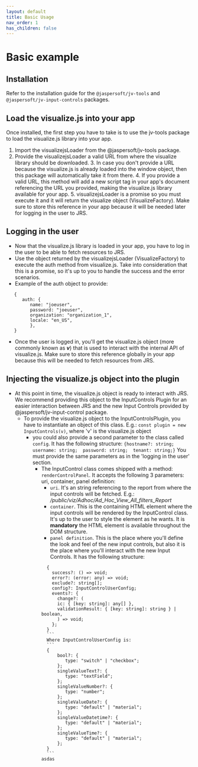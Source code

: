 ```yaml
---
layout: default
title: Basic Usage
nav_order: 1
has_children: false
---
```


# Basic example

## Installation

Refer to the installation guide for the `@jaspersoft/jv-tools` and `@jaspersoft/jv-input-controls` packages.

## Load the visualize.js into your app

Once installed, the first step you have to take is to use the jv-tools package to load the visualize.js library into
your app.

1. Import the visualizejsLoader from the @jaspersoft/jv-tools package.
2. Provide the visualizejsLoader a valid URL from where the visualize library should be downloaded.
    3. In case you don't provide a URL because the visualize.js is already loaded into the window object, then this
       package will automatically take it from there.
    4. If you provide a valid URL, this method will add a new script tag in your app's document referencing the URL you
       provided, making the visualize.js library available for your app.
    5. visualizejsLoader is a promise so you must execute it and it will return the visualize object (VisualizeFactory).
       Make sure to store this reference in your app because it will be needed later for logging in the user to JRS.

## Logging in the user

* Now that the visualize.js library is loaded in your app, you have to log in the user to be able to fetch resources to
  JRS.
* Use the object returned by the visualizejsLoader (VisualizeFactory) to execute the auth method from visualize.js. Take
  into consideration that this is a promise, so it's up to you to handle the success and the error scenarios.
* Example of the auth object to provide:

```
   {
      auth: {
         name: "joeuser",
         password: "joeuser",
         organization: "organization_1",
         locale: "en_US",
         },
   }
```

* Once the user is logged in, you'll get the visualize.js object (more commonly known as _**v**_) that is used to
  interact with the internal API of visualize.js. Make sure to store this reference globally in your app because this
  will be needed to fetch resources from JRS.

## Injecting the visualize.js object into the plugin

* At this point in time, the visualize.js object is ready to interact with JRS. We recommend providing this object to
  the InputControls Plugin for an easier interaction between JRS and the new Input Controls provided by
  @jaspersoft/jv-input-control package.
  * To provide the visualize.js object to the InputControlsPlugin, you have to instantiate an object of this class. E.g.:
    ``const plugin = new InputControls(v)``, where 'v' is the visualize.js object
      * you could also provide a second parameter to the class called ``config``. It has the following structure:
        ``{hostname?: string;  username: string;  password: string;  tenant: string;}``
        You must provide the same parameters as in the 'logging in the user' section.
        * The InputControl class comes shipped with a method: ``renderControlPanel``. It accepts the following 3 parameters:
          uri, container, panel definition:
            * `uri`. It's an string referencing to the report from where the input controls will be fetched. E.g.:
              _/public/viz/Adhoc/Ad_Hoc_View_All_filters_Report_
            * `container`. This is the containing HTML element where the input controls will be rendered by the InputControl
              class. It's up to the user to style the element as he wants. It is **mandatory** the HTML element is available
              throughout the DOM structure.
            * `panel definition`. This is the place where you'll define the look and feel of the new input controls, but also it is the place where you'll interact with the new Input Controls. 
               It has the following structure:
            ```
              {
                success?: () => void;
                error?: (error: any) => void;
                exclude?: string[];
                config?: InputControlUserConfig;
                events?: {
                  change?: (
                  ic: { [key: string]: any[] },
                  validationResult: { [key: string]: string } | boolean,
                  ) => void;
                };
              }
              ```
              Where InputControlUserConfig is:
              ```
              {
                  bool?: {
                     type: "switch" | "checkbox";
                  };
                  singleValueText?: {
                     type: "textField";
                  };
                  singleValueNumber?: {
                     type: "number";
                  };
                  singleValueDate?: {
                     type: "default" | "material";
                  };
                  singleValueDatetime?: {
                     type: "default" | "material";
                  };
                  singleValueTime?: {
                     type: "default" | "material";
                  };
              }
              ```
          asdas